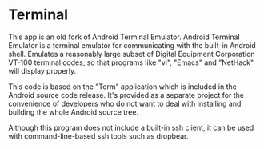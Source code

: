 # Terminal 

This app is an old fork of Android Terminal Emulator.
Android Terminal Emulator is a terminal emulator for communicating with the built-in Android shell. Emulates a reasonably large subset of Digital Equipment Corporation VT-100 terminal codes, so that programs like "vi", "Emacs" and "NetHack" will display properly.

This code is based on the "Term" application which is included in the Android source code release. It's provided as a separate project for the convenience of developers who do not want to deal with installing and building the whole Android source tree.

Although this program does not include a built-in ssh client, it can be used with command-line-based ssh tools such as dropbear.

